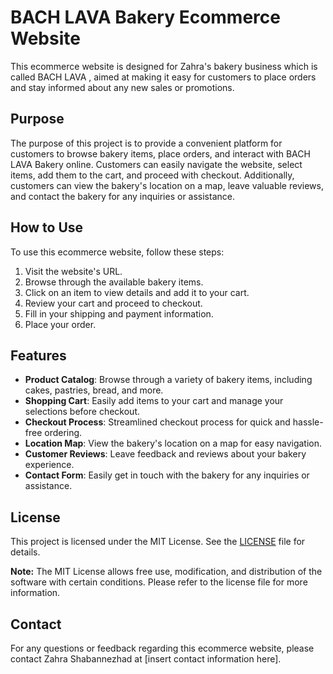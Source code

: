 # BACH LAVA Bakery Ecommerce Website

This ecommerce website is designed for Zahra's bakery business which is called BACH LAVA , aimed at making it easy for customers to place orders and stay informed about any new sales or promotions.

## Purpose

The purpose of this project is to provide a convenient platform for customers to browse bakery items, place orders, and interact with  BACH LAVA Bakery online. Customers can easily navigate the website, select items, add them to the cart, and proceed with checkout. Additionally, customers can view the bakery's location on a map, leave valuable reviews, and contact the bakery for any inquiries or assistance.

## How to Use

To use this ecommerce website, follow these steps:

1. Visit the website's URL.
2. Browse through the available bakery items.
3. Click on an item to view details and add it to your cart.
4. Review your cart and proceed to checkout.
5. Fill in your shipping and payment information.
6. Place your order.

## Features

- **Product Catalog**: Browse through a variety of bakery items, including cakes, pastries, bread, and more.
- **Shopping Cart**: Easily add items to your cart and manage your selections before checkout.
- **Checkout Process**: Streamlined checkout process for quick and hassle-free ordering.
- **Location Map**: View the bakery's location on a map for easy navigation.
- **Customer Reviews**: Leave feedback and reviews about your bakery experience.
- **Contact Form**: Easily get in touch with the bakery for any inquiries or assistance.

## License

This project is licensed under the MIT License. See the [LICENSE](LICENSE) file for details.

**Note:** The MIT License allows free use, modification, and distribution of the software with certain conditions. Please refer to the license file for more information.

## Contact

For any questions or feedback regarding this ecommerce website, please contact Zahra Shabannezhad at [insert contact information here].
